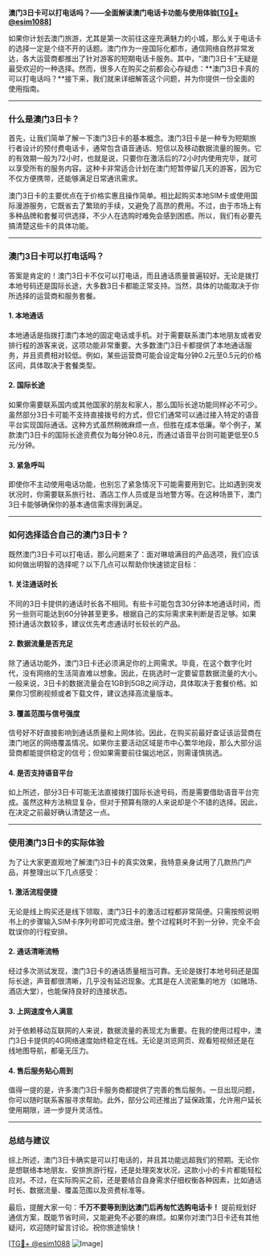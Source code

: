 **澳门3日卡可以打电话吗？——全面解读澳门电话卡功能与使用体验[[TG💪+ @esim1088](https://t.me/s/esim1088)]**

如果你计划去澳门旅游，尤其是第一次前往这座充满魅力的小城，那么关于电话卡的选择一定是个绕不开的话题。澳门作为一座国际化都市，通信网络自然非常发达，各大运营商都推出了针对游客的短期电话卡服务。其中，“澳门3日卡”无疑是最受欢迎的一种选择。然而，很多人在购买之前都会心存疑虑：**澳门3日卡真的可以打电话吗？**接下来，我们就来详细解答这个问题，并为你提供一份全面的使用指南。

---

### **什么是澳门3日卡？**

首先，让我们简单了解一下澳门3日卡的基本概念。澳门3日卡是一种专为短期旅行者设计的预付费电话卡，通常包含语音通话、短信以及移动数据流量的服务。它的有效期一般为72小时，也就是说，只要你在激活后的72小时内使用完毕，就可以享受所有的服务内容。这种卡非常适合计划在澳门短暂停留几天的游客，因为它不仅方便携带，还能够满足日常通讯需求。

澳门3日卡的主要优点在于价格实惠且操作简单。相比起购买本地SIM卡或使用国际漫游服务，它既省去了繁琐的手续，又避免了高昂的费用。不过，由于市场上有多种品牌和套餐可供选择，不少人在选购时难免会感到困惑。所以，我们有必要先搞清楚这些卡的具体功能。

---

### **澳门3日卡可以打电话吗？**

答案是肯定的！澳门3日卡不仅可以打电话，而且通话质量普遍较好。无论是拨打本地号码还是国际长途，大多数3日卡都能正常支持。当然，具体的功能取决于你所选择的运营商和服务套餐。

#### **1. 本地通话**
本地通话是指拨打澳门本地的固定电话或手机。对于需要联系澳门本地朋友或者安排行程的游客来说，这项功能非常重要。大多数澳门3日卡都提供了本地通话服务，并且资费相对较低。例如，某些运营商可能会设定每分钟0.2元至0.5元的价格区间，具体取决于套餐类型。

#### **2. 国际长途**
如果你需要联系国内或其他国家的朋友和家人，那么国际长途功能同样必不可少。虽然部分3日卡可能不支持直接拨号的方式，但它们通常可以通过接入特定的语音平台实现国际通话。这种方式虽然稍微麻烦一点，但胜在成本低廉。举个例子，某款澳门3日卡的国际长途资费仅为每分钟0.8元，而通过语音平台则可能更低至0.5元/分钟。

#### **3. 紧急呼叫**
即使你不主动使用电话功能，也别忘了紧急情况下可能需要用到它。比如遇到突发状况时，你需要联系旅行社、酒店工作人员或是当地警方等。在这种场景下，澳门3日卡能够确保你的基本通信需求得到满足。

---

### **如何选择适合自己的澳门3日卡？**

既然澳门3日卡可以打电话，那么问题来了：面对琳琅满目的产品选项，我们应该如何做出明智的选择呢？以下几点可以帮助你快速锁定目标：

#### **1. 关注通话时长**
不同的3日卡提供的通话时长各不相同。有些卡可能包含30分钟本地通话时间，而另一些则可能达到60分钟甚至更多。根据自己的实际需求来判断是否足够。如果预计通话次数较多，建议优先考虑通话时长较长的产品。

#### **2. 数据流量是否充足**
除了通话功能外，澳门3日卡还必须满足你的上网需求。毕竟，在这个数字化时代，没有网络的生活简直难以想象。因此，在挑选时一定要留意数据流量的大小。一般来说，3日卡的数据流量会在1GB到5GB之间浮动，具体取决于套餐价格。如果你习惯刷视频或者下载文件，建议选择高流量版本。

#### **3. 覆盖范围与信号强度**
信号好不好直接影响到通话质量和上网体验。因此，在购买前最好查证该运营商在澳门地区的网络覆盖情况。如果你主要活动区域是市中心繁华地段，那么大部分运营商都能提供稳定的信号；但如果需要前往偏远地区，则需谨慎挑选。

#### **4. 是否支持语音平台**
如上所述，部分3日卡可能无法直接拨打国际长途号码，而是需要借助语音平台完成。虽然这种方法稍显复杂，但对于预算有限的人来说却是个不错的选择。因此，在决定之前最好确认清楚这一点。

---

### **使用澳门3日卡的实际体验**

为了让大家更直观地了解澳门3日卡的真实效果，我特意亲身试用了几款热门产品，并整理出以下几点感受：

#### **1. 激活流程便捷**
无论是线上购买还是线下领取，澳门3日卡的激活过程都非常简便。只需按照说明书上的步骤输入SIM卡序列号即可完成注册。整个过程耗时不到一分钟，完全不会耽误你的行程安排。

#### **2. 通话清晰流畅**
经过多次测试发现，澳门3日卡的通话质量相当可靠。无论是拨打本地号码还是国际长途，声音都很清晰，几乎没有延迟现象。尤其是在人流密集的地方（如赌场、酒店大堂），也能保持良好的连接状态。

#### **3. 上网速度令人满意**
对于依赖移动互联网的人来说，数据流量的表现尤为重要。在我的使用过程中，澳门3日卡提供的4G网络速度始终稳定在线。无论是浏览网页、观看短视频还是在线地图导航，都毫无压力。

#### **4. 售后服务贴心周到**
值得一提的是，许多澳门3日卡服务商都提供了完善的售后服务。一旦出现问题，你可以随时联系客服寻求帮助。此外，部分公司还推出了延保政策，允许用户延长使用期限，进一步提升灵活性。

---

### **总结与建议**

综上所述，澳门3日卡确实是可以打电话的，并且其功能远超我们的预期。无论你是想联络本地朋友、安排旅游行程，还是处理突发状况，这款小小的卡片都能轻松应对。不过，在实际购买之前，还是要结合自身需求仔细权衡各种因素，比如通话时长、数据流量、覆盖范围以及资费标准等。

最后，提醒大家一句：**千万不要等到到达澳门后再匆忙选购电话卡！** 提前规划好通信方案，既能节省时间，又能避免不必要的麻烦。如果你对澳门3日卡还有其他疑问，欢迎随时留言讨论。祝你旅途愉快！

[[TG💪+ @esim1088](https://t.me/s/esim1088) ![Image](https://i.postimg.cc/4NQfJmqS/Snipaste-2025-05-13-00-14-12.png)]